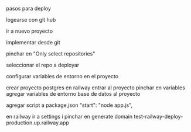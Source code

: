 pasos para deploy

logearse con git hub

ir a nuevo proyecto

implementar desde git

pinchar en "Only select repositories"

seleccionar el repo a deployar

configurar variables de entorno en el proyecto

crear proyecto postgres en railway
entrar al proyecto pinchar en variables
agregar variables de entorno base de datos al proyecto

agregar script a package,json  "start": "node app.js",

en railway ir a settings i pinchar en generate domain  test-railway-deploy-production.up.railway.app